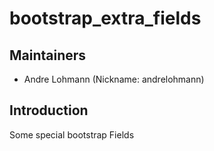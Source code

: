 # bootstrap_extra_fields

## Maintainers

 * Andre Lohmann (Nickname: andrelohmann)
  <lohmann dot andre at googlemail dot com>

## Introduction

Some special bootstrap Fields